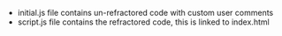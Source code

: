 - initial.js file contains un-refractored code with custom user comments
- script.js file contains the refractored code, this is linked to index.html
